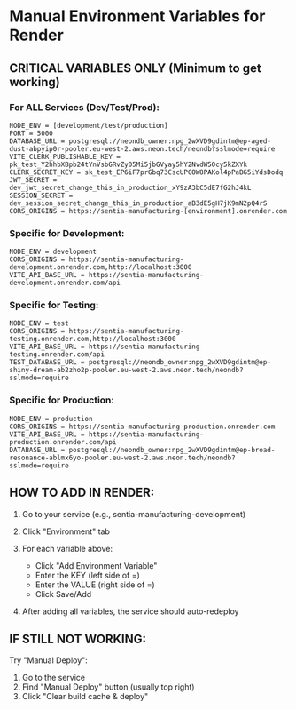 # Manual Environment Variables for Render

## CRITICAL VARIABLES ONLY (Minimum to get working)

### For ALL Services (Dev/Test/Prod):
```
NODE_ENV = [development/test/production]
PORT = 5000
DATABASE_URL = postgresql://neondb_owner:npg_2wXVD9gdintm@ep-aged-dust-abpyip0r-pooler.eu-west-2.aws.neon.tech/neondb?sslmode=require
VITE_CLERK_PUBLISHABLE_KEY = pk_test_Y2hhbXBpb24tYnVsbGRvZy05Mi5jbGVyay5hY2NvdW50cy5kZXYk
CLERK_SECRET_KEY = sk_test_EP6iF7prGbq73CscUPCOW8PAKol4pPaBG5iYdsDodq
JWT_SECRET = dev_jwt_secret_change_this_in_production_xY9zA3bC5dE7fG2hJ4kL
SESSION_SECRET = dev_session_secret_change_this_in_production_aB3dE5gH7jK9mN2pQ4rS
CORS_ORIGINS = https://sentia-manufacturing-[environment].onrender.com
```

### Specific for Development:
```
NODE_ENV = development
CORS_ORIGINS = https://sentia-manufacturing-development.onrender.com,http://localhost:3000
VITE_API_BASE_URL = https://sentia-manufacturing-development.onrender.com/api
```

### Specific for Testing:
```
NODE_ENV = test
CORS_ORIGINS = https://sentia-manufacturing-testing.onrender.com,http://localhost:3000
VITE_API_BASE_URL = https://sentia-manufacturing-testing.onrender.com/api
TEST_DATABASE_URL = postgresql://neondb_owner:npg_2wXVD9gdintm@ep-shiny-dream-ab2zho2p-pooler.eu-west-2.aws.neon.tech/neondb?sslmode=require
```

### Specific for Production:
```
NODE_ENV = production
CORS_ORIGINS = https://sentia-manufacturing-production.onrender.com
VITE_API_BASE_URL = https://sentia-manufacturing-production.onrender.com/api
DATABASE_URL = postgresql://neondb_owner:npg_2wXVD9gdintm@ep-broad-resonance-ablmx6yo-pooler.eu-west-2.aws.neon.tech/neondb?sslmode=require
```

## HOW TO ADD IN RENDER:

1. Go to your service (e.g., sentia-manufacturing-development)
2. Click "Environment" tab
3. For each variable above:
   - Click "Add Environment Variable"
   - Enter the KEY (left side of =)
   - Enter the VALUE (right side of =)
   - Click Save/Add

4. After adding all variables, the service should auto-redeploy

## IF STILL NOT WORKING:

Try "Manual Deploy":
1. Go to the service
2. Find "Manual Deploy" button (usually top right)
3. Click "Clear build cache & deploy"